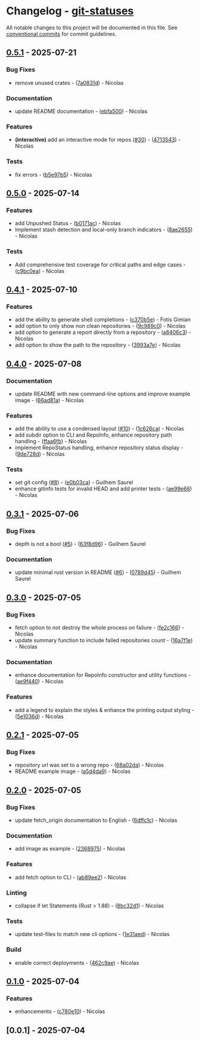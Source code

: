 # Changelog - [git-statuses](https://github.com/bircni/git-statuses)

All notable changes to this project will be documented in this file. See [conventional commits](https://www.conventionalcommits.org/) for commit guidelines.

## [0.5.1](https://github.com/bircni/git-statuses/compare/0.5.0..0.5.1) - 2025-07-21

### Bug Fixes

- remove unused crates - ([7a0831d](https://github.com/bircni/git-statuses/commit/7a0831d1f90131a68cbc23264b4cff33b1e804b4)) - Nicolas

### Documentation

- update README documentation - ([ebfa500](https://github.com/bircni/git-statuses/commit/ebfa5008495b82cfa28805334f18895dba1bf780)) - Nicolas

### Features

- **(interactive)** add an interactive mode for repos ([#30](https://github.com/bircni/git-statuses/issues/30)) - ([4713543](https://github.com/bircni/git-statuses/commit/47135430888ba26f54cf11c4056cb642b9830346)) - Nicolas

### Tests

- fix errors - ([b5e97b5](https://github.com/bircni/git-statuses/commit/b5e97b5a50b5c0a038c37b95e50eb743a801e23f)) - Nicolas

## [0.5.0](https://github.com/bircni/git-statuses/compare/0.4.1..0.5.0) - 2025-07-14

### Features

- add Unpushed Status - ([b0171ac](https://github.com/bircni/git-statuses/commit/b0171ac715b26b30a3069cc482d4d18bf551c8df)) - Nicolas
- Implement stash detection and local-only branch indicators - ([8ae2655](https://github.com/bircni/git-statuses/commit/8ae2655edda39cad056747790af22907be79b56c)) - Nicolas

### Tests

- Add comprehensive test coverage for critical paths and edge cases - ([c9bc0ea](https://github.com/bircni/git-statuses/commit/c9bc0eae4ca42176041f84d0900aabc6a462e3a6)) - Nicolas

## [0.4.1](https://github.com/bircni/git-statuses/compare/0.4.0..0.4.1) - 2025-07-10

### Features

- add the ability to generate shell completions - ([c370b5e](https://github.com/bircni/git-statuses/commit/c370b5e0c5fd2696aaa84fa3b6a9e8d5ef6a0995)) - Fotis Gimian
- add option to only show non clean repositories - ([9c989c0](https://github.com/bircni/git-statuses/commit/9c989c0b8b3b94549339b5256cdc28d7b6b8f50a)) - Nicolas
- add option to generate a report directly from a repository - ([a8406c3](https://github.com/bircni/git-statuses/commit/a8406c3acebd45aad8d42244495175dfd00cfa97)) - Nicolas
- add option to show the path to the repository - ([3993a7e](https://github.com/bircni/git-statuses/commit/3993a7eb7d5d549a94d32efe60c81a4cc05cf81e)) - Nicolas

## [0.4.0](https://github.com/bircni/git-statuses/compare/0.3.1..0.4.0) - 2025-07-08

### Documentation

- update README with new command-line options and improve example image - ([66ad81a](https://github.com/bircni/git-statuses/commit/66ad81a737652b95a2fad6095a57cecf3501d7d8)) - Nicolas

### Features

- add the ability to use a condensed layout ([#10](https://github.com/bircni/git-statuses/issues/10)) - ([1c626ca](https://github.com/bircni/git-statuses/commit/1c626ca0b423b45ffbe6db05df4fb630f1f3d843)) - Nicolas
- add subdir option to CLI and RepoInfo, enhance repository path handling - ([ffaa6fb](https://github.com/bircni/git-statuses/commit/ffaa6fbbfdff468a11c49c5c5ff0aba9f7f67d27)) - Nicolas
- implement RepoStatus handling, enhance repository status display - ([9de728d](https://github.com/bircni/git-statuses/commit/9de728d99d2f0fc76d115d0a632d9e2bdf27239b)) - Nicolas

### Tests

- set git config ([#8](https://github.com/bircni/git-statuses/issues/8)) - ([e0b03ca](https://github.com/bircni/git-statuses/commit/e0b03ca9677759b803970280c8840a44da0df8d8)) - Guilhem Saurel
- enhance gitinfo tests for invalid HEAD and add printer tests - ([ae99e66](https://github.com/bircni/git-statuses/commit/ae99e66846752dcf7f28a71b13e360bd6d2e57d1)) - Nicolas

## [0.3.1](https://github.com/bircni/git-statuses/compare/0.3.0..0.3.1) - 2025-07-06

### Bug Fixes

- depth is not a bool ([#5](https://github.com/bircni/git-statuses/issues/5)) - ([63f8d96](https://github.com/bircni/git-statuses/commit/63f8d9625feab551de4f7baf3e327b06f79b219f)) - Guilhem Saurel

### Documentation

- update minimal rust version in README ([#6](https://github.com/bircni/git-statuses/issues/6)) - ([0789d45](https://github.com/bircni/git-statuses/commit/0789d450554b7d5f30a38033f0b3a1640a68929d)) - Guilhem Saurel

## [0.3.0](https://github.com/bircni/git-statuses/compare/0.2.1..0.3.0) - 2025-07-05

### Bug Fixes

- fetch option to not destroy the whole process on failure - ([fe2c166](https://github.com/bircni/git-statuses/commit/fe2c166f74ccdb20bae0f8e146750017bcfe7f30)) - Nicolas
- update summary function to include failed repositories count - ([16a7f1e](https://github.com/bircni/git-statuses/commit/16a7f1ef8d7c4649154b1fbc78b094d60c57e307)) - Nicolas

### Documentation

- enhance documentation for RepoInfo constructor and utility functions - ([ae9f440](https://github.com/bircni/git-statuses/commit/ae9f44095dca59531abfa9bdc4257236acc026d9)) - Nicolas

### Features

- add a legend to explain the styles & enhance the printing output styling - ([5e1036d](https://github.com/bircni/git-statuses/commit/5e1036dd306066fad8ac5ab863ba01994935a985)) - Nicolas

## [0.2.1](https://github.com/bircni/git-statuses/compare/0.2.0..0.2.1) - 2025-07-05

### Bug Fixes

- repository url was set to a wrong repo - ([68a02da](https://github.com/bircni/git-statuses/commit/68a02da391d0edc42fcd81eaca3204c137b03cc3)) - Nicolas
- README example image - ([a5d4da9](https://github.com/bircni/git-statuses/commit/a5d4da9c41842d81a232abe94ce99c6d4bb8a745)) - Nicolas

## [0.2.0](https://github.com/bircni/git-statuses/compare/0.1.0..0.2.0) - 2025-07-05

### Bug Fixes

- update fetch_origin documentation to English - ([6dffc1c](https://github.com/bircni/git-statuses/commit/6dffc1c7e1829a7d68ea527ea89915f34ad421d9)) - Nicolas

### Documentation

- add image as example - ([2368975](https://github.com/bircni/git-statuses/commit/2368975b09f133c18299b09137e21147c709f2c2)) - Nicolas

### Features

- add fetch option to CLI - ([ab89ee2](https://github.com/bircni/git-statuses/commit/ab89ee2247483002cbf137cca5f3c94835fa6941)) - Nicolas

### Linting

- collapse if let Statements (Rust > 1.88) - ([8bc32d1](https://github.com/bircni/git-statuses/commit/8bc32d1bd47d2a9e48f1408a9137213bae925912)) - Nicolas

### Tests

- update test-files to match new cli options - ([1e31aed](https://github.com/bircni/git-statuses/commit/1e31aed7984ab8a2a9118138d6a1511e060e1e30)) - Nicolas

### Build

- enable correct deployments - ([462c9ae](https://github.com/bircni/git-statuses/commit/462c9ae71c957b72ec276a45a0f84cb653c7b047)) - Nicolas

## [0.1.0](https://github.com/bircni/git-statuses/compare/0.0.1..0.1.0) - 2025-07-04

### Features

- enhancements - ([c780e10](https://github.com/bircni/git-statuses/commit/c780e1031ef1c0f577f46a2f2470e1e91e0412ca)) - Nicolas

## [0.0.1] - 2025-07-04
<!-- generated by git-cliff -->
